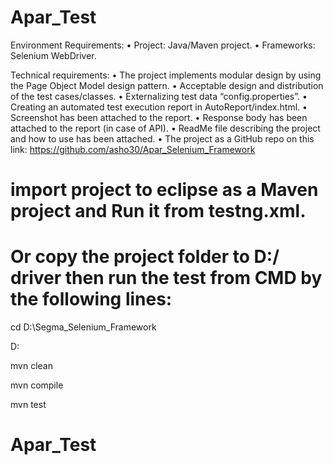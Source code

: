# Apar_Test

Environment Requirements:
• Project: Java/Maven project.
• Frameworks: Selenium WebDriver.

Technical requirements:
• The project implements modular design by using the Page Object Model design pattern.
• Acceptable design and distribution of the test cases/classes.
• Externalizing test data “config.properties”.
• Creating an automated test execution report in AutoReport/index.html.
• Screenshot has been attached to the report.
• Response body has been attached to the report (in case of API).
• ReadMe file describing the project and how to use has been attached.
• The project as a GitHub repo on this link:
https://github.com/asho30/Apar_Selenium_Framework

# import project to eclipse as a Maven project and Run it from testng.xml.
# Or copy the project folder to D:/ driver then run the test from CMD by the following lines:

cd D:\Segma_Selenium_Framework

D:

mvn clean

mvn compile

mvn test
# Apar_Test
